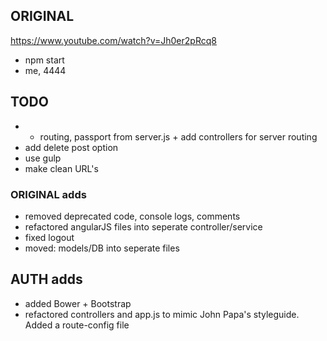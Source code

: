 ## ORIGINAL
https://www.youtube.com/watch?v=Jh0er2pRcq8

- npm start
- me, 4444

## TODO
- - routing, passport from server.js   +  add controllers for server routing
- add delete post option
- use gulp
- make clean URL's

### ORIGINAL adds
* removed deprecated code, console logs, comments
* refactored angularJS files into seperate controller/service
* fixed logout
* moved: models/DB into seperate files

## AUTH adds
* added Bower   +   Bootstrap
* refactored controllers and app.js to mimic John Papa's styleguide.  Added a route-config file
